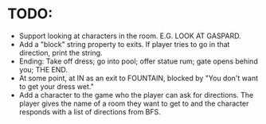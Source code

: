 # TODO: #
 * Support looking at characters in the room. E.G. LOOK AT GASPARD.
 * Add a "block" string property to exits. If player tries to go in that direction, print the string.
 * Ending: Take off dress; go into pool; offer statue rum; gate opens behind you; THE END.
 * At some point, at IN as an exit to FOUNTAIN, blocked by "You don't want to get your dress wet."
 * Add a character to the game who the player can ask for directions. The player gives the name of a room they want to get to and the character responds with a list of directions from BFS.